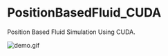 # PositionBasedFluid_CUDA
Position Based Fluid Simulation Using CUDA.

![demo.gif](/picture/demo.gif)

